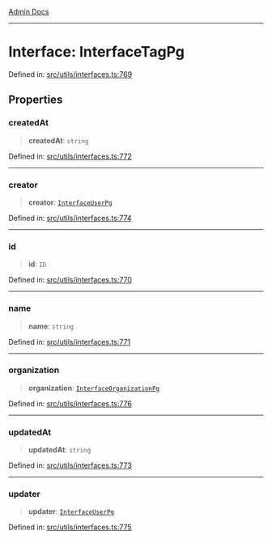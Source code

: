 [Admin Docs](/)

***

# Interface: InterfaceTagPg

Defined in: [src/utils/interfaces.ts:769](https://github.com/PalisadoesFoundation/talawa-admin/blob/main/src/utils/interfaces.ts#L769)

## Properties

### createdAt

> **createdAt**: `string`

Defined in: [src/utils/interfaces.ts:772](https://github.com/PalisadoesFoundation/talawa-admin/blob/main/src/utils/interfaces.ts#L772)

***

### creator

> **creator**: [`InterfaceUserPg`](InterfaceUserPg.md)

Defined in: [src/utils/interfaces.ts:774](https://github.com/PalisadoesFoundation/talawa-admin/blob/main/src/utils/interfaces.ts#L774)

***

### id

> **id**: `ID`

Defined in: [src/utils/interfaces.ts:770](https://github.com/PalisadoesFoundation/talawa-admin/blob/main/src/utils/interfaces.ts#L770)

***

### name

> **name**: `string`

Defined in: [src/utils/interfaces.ts:771](https://github.com/PalisadoesFoundation/talawa-admin/blob/main/src/utils/interfaces.ts#L771)

***

### organization

> **organization**: [`InterfaceOrganizationPg`](InterfaceOrganizationPg.md)

Defined in: [src/utils/interfaces.ts:776](https://github.com/PalisadoesFoundation/talawa-admin/blob/main/src/utils/interfaces.ts#L776)

***

### updatedAt

> **updatedAt**: `string`

Defined in: [src/utils/interfaces.ts:773](https://github.com/PalisadoesFoundation/talawa-admin/blob/main/src/utils/interfaces.ts#L773)

***

### updater

> **updater**: [`InterfaceUserPg`](InterfaceUserPg.md)

Defined in: [src/utils/interfaces.ts:775](https://github.com/PalisadoesFoundation/talawa-admin/blob/main/src/utils/interfaces.ts#L775)

